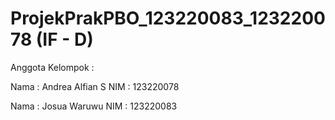 # ProjekPrakPBO_123220083_123220078 (IF - D)

Anggota Kelompok :

Nama : Andrea Alfian S
NIM  : 123220078

Nama : Josua Waruwu
NIM  : 123220083
